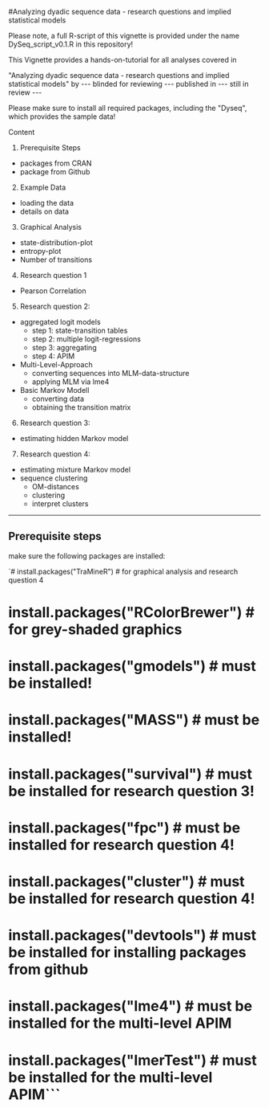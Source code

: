 #Analyzing dyadic sequence data - research questions and implied statistical models 

Please note, a full R-script of this vignette is provided under the name DySeq_script_v0.1.R in this repository!

This Vignette provides a hands-on-tutorial for all analyses covered in 

"Analyzing dyadic sequence data - research questions and implied statistical models"
by  --- blinded for reviewing ---
published in --- still in review ---

Please make sure to install all required packages,
including the "Dyseq", which provides the sample data!

Content                  

1. Prerequisite Steps                
  * packages from CRAN                   
  * package from Github                  

2. Example Data                      
  * loading the data                     
  * details on data                      

3. Graphical Analysis                 
  * state-distribution-plot              
  * entropy-plot                         
  * Number of transitions                

4. Research question 1  
  * Pearson Correlation 
 
5. Research question 2:                   
  * aggregated logit models
    * step 1: state-transition tables
    * step 2: multiple logit-regressions
    * step 3: aggregating
    * step 4: APIM
  * Multi-Level-Approach
    * converting sequences into MLM-data-structure
    * applying MLM via lme4
  * Basic Markov Modell
    * converting data
    * obtaining the transition matrix

6. Research question 3:                 
  * estimating hidden Markov model

7. Research question 4:
  * estimating mixture Markov model
  * sequence clustering
    * OM-distances
    * clustering
    * interpret clusters

---

## Prerequisite steps

make sure the following packages are installed:

`# install.packages("TraMineR")      # for graphical analysis and research question 4
# install.packages("RColorBrewer")  # for grey-shaded graphics
# install.packages("gmodels")       # must be installed!
# install.packages("MASS")          # must be installed!
# install.packages("survival")      # must be installed for research question 3!
# install.packages("fpc")           # must be installed for research question 4!
# install.packages("cluster")       # must be installed for research question 4!
# install.packages("devtools")      # must be installed for installing packages from github
# install.packages("lme4")          # must be installed for the multi-level APIM
# install.packages("lmerTest")      # must be installed for the multi-level APIM```

